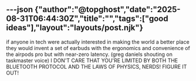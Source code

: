 ---json
{"author":"@topghost","date":"2025-08-31T06:44:30Z","title":"","tags":["good ideas"],"layout":"layouts/post.njk"}
---
if anyone in tech were actually interested in making the world a better place they would invent a set of earbuds with the ergonomics and convenience of the airpods pro but with near-zero latency. (greg daniels shouting on taskmaster voice) I DON&#x27;T CARE THAT YOU&#x27;RE LIMITED BY BOTH THE BLUETOOTH PROTOCOL AND THE LAWS OF PHYSICS, NERDS! FIGURE IT OUT!
